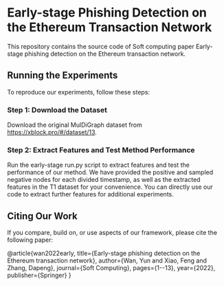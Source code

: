 # Early-stage Phishing Detection on the Ethereum Transaction Network

This repository contains the source code of Soft computing paper Early-stage phishing detection on the Ethereum transaction network.

## Running the Experiments

To reproduce our experiments, follow these steps:

### Step 1: Download the Dataset

Download the original MulDiGraph dataset from https://xblock.pro/#/dataset/13.

### Step 2: Extract Features and Test Method Performance

Run the early-stage run.py script to extract features and test the performance of our method. We have provided the positive and sampled negative nodes for each divided timestamp, as well as the extracted features in the T1 dataset for your convenience. You can directly use our code to extract further features for additional experiments.

## Citing Our Work

If you compare, build on, or use aspects of our framework, please cite the following paper:

@article{wan2022early,
  title={Early-stage phishing detection on the Ethereum transaction network},
  author={Wan, Yun and Xiao, Feng and Zhang, Dapeng},
  journal={Soft Computing},
  pages={1--13},
  year={2022},
  publisher={Springer}
}
